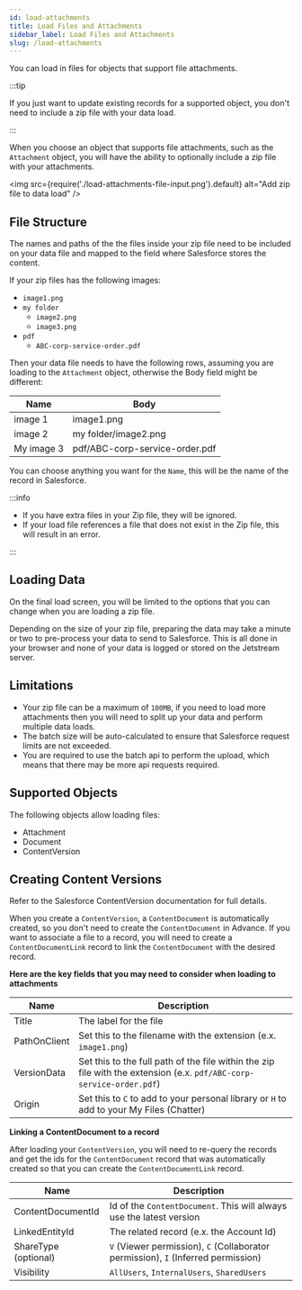 ```yaml
---
id: load-attachments
title: Load Files and Attachments
sidebar_label: Load Files and Attachments
slug: /load-attachments
---
```


You can load in files for objects that support file attachments.

:::tip

If you just want to update existing records for a supported object, you don't need to include a zip file with your data load.

:::

When you choose an object that supports file attachments, such as the `Attachment` object, you will have the ability to optionally include a zip file with your attachments.

<img src={require('./load-attachments-file-input.png').default} alt="Add zip file to data load" />

## File Structure

The names and paths of the the files inside your zip file need to be included on your data file and mapped to the field where Salesforce stores the content.

If your zip files has the following images:

- `image1.png`
- `my folder`
  - `image2.png`
  - `image3.png`
- `pdf`
  - `ABC-corp-service-order.pdf`

Then your data file needs to have the following rows, assuming you are loading to the `Attachment` object, otherwise the Body field might be different:

| Name       | Body                           |
| ---------- | ------------------------------ |
| image 1    | image1.png                     |
| image 2    | my folder/image2.png           |
| My image 3 | pdf/ABC-corp-service-order.pdf |

You can choose anything you want for the `Name`, this will be the name of the record in Salesforce.

:::info

- If you have extra files in your Zip file, they will be ignored.
- If your load file references a file that does not exist in the Zip file, this will result in an error.

:::

## Loading Data

On the final load screen, you will be limited to the options that you can change when you are loading a zip file.

Depending on the size of your zip file, preparing the data may take a minute or two to pre-process your data to send to Salesforce. This is all done in your browser and none of your data is logged or stored on the Jetstream server.

## Limitations

- Your zip file can be a maximum of `100MB`, if you need to load more attachments then you will need to split up your data and perform multiple data loads.
- The batch size will be auto-calculated to ensure that Salesforce request limits are not exceeded.
- You are required to use the batch api to perform the upload, which means that there may be more api requests required.

## Supported Objects

The following objects allow loading files:

- Attachment
- Document
- ContentVersion

## Creating Content Versions

Refer to the Salesforce ContentVersion documentation for full details.

When you create a `ContentVersion`, a `ContentDocument` is automatically created, so you don't need to create the `ContentDocument` in Advance.
If you want to associate a file to a record, you will need to create a `ContentDocumentLink` record to link the `ContentDocument` with the desired record.

**Here are the key fields that you may need to consider when loading to attachments**

| Name         | Description                                                                                                          |
| ------------ | -------------------------------------------------------------------------------------------------------------------- |
| Title        | The label for the file                                                                                               |
| PathOnClient | Set this to the filename with the extension (e.x. `image1.png`)                                                      |
| VersionData  | Set this to the full path of the file within the zip file with the extension (e.x. `pdf/ABC-corp-service-order.pdf`) |
| Origin       | Set this to `C` to add to your personal library or `H` to add to your My Files (Chatter)                             |

**Linking a ContentDocument to a record**

After loading your `ContentVersion`, you will need to re-query the records and get the ids for the `ContentDocument` record that was automatically created so that you can create the `ContentDocumentLink` record.

| Name                 | Description                                                                       |
| -------------------- | --------------------------------------------------------------------------------- |
| ContentDocumentId    | Id of the `ContentDocument`. This will always use the latest version              |
| LinkedEntityId       | The related record (e.x. the Account Id)                                          |
| ShareType (optional) | `V` (Viewer permission), `C` (Collaborator permission), `I` (Inferred permission) |
| Visibility           | `AllUsers`, `InternalUsers`, `SharedUsers`                                        |
